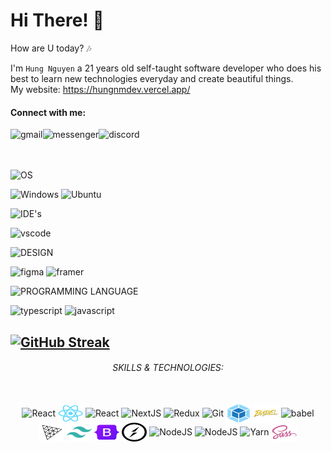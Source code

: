 # Hi There! 👋

How are U today? 🎶

I'm `Hung Nguyen` a 21 years old self-taught software developer who does his best to learn new technologies everyday and create beautiful things.
<br/>
My website: <a href="https://hungnmdev.vercel.app/">https://hungnmdev.vercel.app/</a>

<!-- <h3> 🛠 &nbsp;Tech Stack</h3> -->

#### Connect with me:

<a href="mailto:hung.nm.here@gmail.com">
<img align="left" alt="gmail" src="https://img.shields.io/badge/Gmail-D14836?style=for-the-badge&logo=gmail&logoColor=white" />
</a>
<a href="https://www.facebook.com/messages/t/100013480894555">
<img align="left" alt="messenger"  src="https://img.shields.io/badge/Messenger-00B2FF?style=for-the-badge&logo=messenger&logoColor=white" />
</a>
<a href="https://discordapp.com/users/467862581822881804">
<img align="left" alt="discord" src="https://img.shields.io/badge/Discord-7289DA?style=for-the-badge&logo=discord&logoColor=white" />
</a>
<br />
<br />
<br />

![OS](https://img.shields.io/badge/-OS-blue?style=for-the-badge)

![Windows](https://img.shields.io/badge/Windows-0078D6?style=for-the-badge&logo=windows&logoColor=white)
![Ubuntu](https://img.shields.io/badge/Ubuntu-E95420?style=for-the-badge&logo=ubuntu&logoColor=white)

![IDE's](https://img.shields.io/badge/-IDE's-darkblue?style=for-the-badge)

![vscode](https://img.shields.io/badge/-Visual%20StudioL%20Code-0A1A2F?style=for-the-badge&logo=visualstudiocode)

![DESIGN](https://img.shields.io/badge/-DESIGN%20TOOLS-orange?style=for-the-badge)

![figma](https://img.shields.io/badge/-figma-0A1A2F?style=for-the-badge&logo=figma)
![framer](https://img.shields.io/badge/-framer-0A1A2F?style=for-the-badge&logo=framer)

![PROGRAMMING LANGUAGE](https://img.shields.io/badge/-proramming%20language-red?style=for-the-badge)

![typescript](https://img.shields.io/badge/-typescript-0A1A2F?style=for-the-badge&logo=typescript)
![javascript](https://img.shields.io/badge/-javascript-0A1A2F?style=for-the-badge&logo=javascript)

[![GitHub Streak](https://github-readme-streak-stats.herokuapp.com?user=nmhung1234&theme=dark&date_format=M%20j%5B%2C%20Y%5D)](https://git.io/streak-stats)
---

<div align="center">
  
  ###### SKILLS & TECHNOLOGIES:
  
</div>

<div align="center" style="display: inline_block"><br>
  <img align="center" alt="React" height="30" width="40" src="https://cdn.jsdelivr.net/gh/devicons/devicon/icons/typescript/typescript-original.svg">
  <img align="center" alt="React" height="30" width="40" src="https://raw.githubusercontent.com/devicons/devicon/master/icons/react/react-original.svg">
  <img align="center" alt="React" height="30" width="30" src="https://upload.wikimedia.org/wikipedia/commons/thumb/9/91/Electron_Software_Framework_Logo.svg/1024px-Electron_Software_Framework_Logo.svg.png">
  <img align="center" alt="NextJS" height="30" width="30" src="https://cdn.jsdelivr.net/gh/devicons/devicon/icons/nextjs/nextjs-original.svg" />
  <img align="center" alt="Redux" height="30" width="40" src="https://cdn.jsdelivr.net/gh/devicons/devicon/icons/redux/redux-original.svg">
  <img align="center" alt="Git" height="30" width="40" src="https://cdn.jsdelivr.net/gh/devicons/devicon/icons/git/git-original.svg">
  <img align="center" alt="webpack" height="30" width="40" src="https://raw.githubusercontent.com/devicons/devicon/master/icons/webpack/webpack-original.svg">
  <img align="center" alt="babel" height="30" width="40" src="https://raw.githubusercontent.com/devicons/devicon/master/icons/babel/babel-original.svg">
  <img align="center" alt="babel" height="30" width="30" src="https://avatars.githubusercontent.com/u/65625612?s=280&v=4">
  <img align="center" alt="three" height="30" width="40" src="https://raw.githubusercontent.com/devicons/devicon/master/icons/threejs/threejs-original.svg">
  <img align="center" alt="tailwind" height="30" width="40" src="https://raw.githubusercontent.com/devicons/devicon/master/icons/tailwindcss/tailwindcss-plain.svg">
  <img align="center" alt="Bootstrap" height="30" width="40" src="https://raw.githubusercontent.com/devicons/devicon/master/icons/bootstrap/bootstrap-original.svg">
  <img align="center" alt="socketIO" height="30" width="40" src="https://raw.githubusercontent.com/devicons/devicon/master/icons/socketio/socketio-original.svg">
  <img align="center" alt="NodeJS" height="30" width="40" src="https://cdn.jsdelivr.net/gh/devicons/devicon/icons/nodejs/nodejs-original.svg">
  <img align="center" alt="NodeJS" height="30" width="30" src="https://images.ctfassets.net/co0pvta7hzrh/42HrBQWEmcwaommKmaOi4e/6451e733189a198d017b6a448f79e6e1/MongoDB.png">
  <img align="center" alt="Yarn" height="30" width="40" src="https://cdn.jsdelivr.net/gh/devicons/devicon/icons/yarn/yarn-original.svg">
  <img align="center" alt="SASS" height="30" width="40" src="https://raw.githubusercontent.com/devicons/devicon/master/icons/sass/sass-original.svg">
</div>

<br />
<br />
<br />

